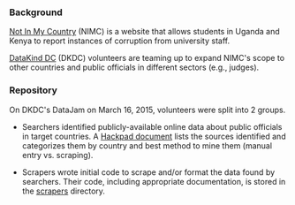 ### Background

[Not In My Country](https://www.notinmycountry.org/) (NIMC) is a website that allows students in Uganda and Kenya to report instances of corruption from university staff.

[DataKind DC](http://www.datakind.org/howitworks/datachapters/datakind-dc/) (DKDC) volunteers are teaming up to expand NIMC's scope to other countries and public officials in different sectors (e.g., judges).

### Repository

On DKDC's DataJam on March 16, 2015, volunteers were split into 2 groups.

* Searchers identified publicly-available online data about public officials in target countries. A [Hackpad document](https://hackpad.com/Not-In-My-Country-httpswww.notinmycountry.org-RrVYW0iowGI) lists the sources identified and categorizes them by country and best method to mine them (manual entry vs. scraping).

* Scrapers wrote initial code to scrape and/or format the data found by searchers. Their code, including appropriate documentation, is stored in the [scrapers](https://github.com/jm-contreras/not-in-my-country/tree/master/scrapers) directory.
